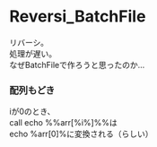 # Reversi_BatchFile
リバーシ。  
処理が遅い。  
なぜBatchFileで作ろうと思ったのか...

### 配列もどき
iが0のとき、  
call echo %%arr[%i%]%%は  
echo %arr[0]%に変換される（らしい）
